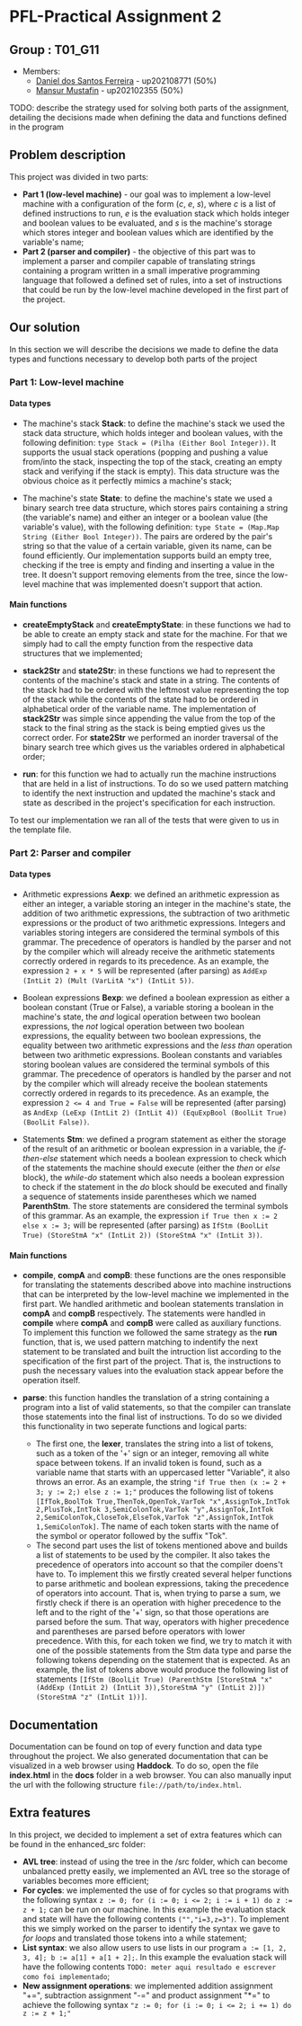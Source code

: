 # PFL-Practical Assignment 2

## Group : T01_G11
* Members:
  * [Daniel dos Santos Ferreira](https://github.com/dsantosferreira) - up202108771 (50%)
  * [Mansur Mustafin](https://github.com/Mansur-Mustafin) - up202102355 (50%)

TODO: describe the strategy used for solving both parts of the assignment, detailing the decisions made when defining the data and functions defined in the program

## Problem description

This project was divided in two parts:

- **Part 1 (low-level machine)** - our goal was to implement a low-level machine with a configuration of the form (*c*, *e*, *s*), where *c* is a list of defined instructions to run, *e* is the evaluation stack which holds integer and boolean values to be evaluated, and *s* is the machine's storage which stores integer and boolean values which are identified by the variable's name;
- **Part 2 (parser and compiler)** - the objective of this part was to implement a parser and compiler capable of translating strings containing a program written in a small imperative programming language that followed a defined set of rules, into a set of instructions that could be run by the low-level machine developed in the first part of the project.

## Our solution

In this section we will describe the decisions we made to define the data types and functions necessary to develop both parts of the project

### Part 1: Low-level machine

#### Data types

- The machine's stack **Stack**: to define the machine's stack we used the stack data structure, which holds integer and boolean values, with the following definition: `type Stack = (Pilha (Either Bool Integer))`. It supports the usual stack operations (popping and pushing a value from/into the stack, inspecting the top of the stack, creating an empty stack and verifying if the stack is empty). This data structure was the obvious choice as it perfectly mimics a machine's stack;

- The machine's state **State**: to define the machine's state we used a binary search tree data structure, which stores pairs containing a string (the variable's name) and either an integer or a boolean value (the variable's value), with the following definition: `type State = (Map.Map String (Either Bool Integer))`. The pairs are ordered by the pair's string so that the value of a certain variable, given its name, can be found efficiently. Our implementation supports build an empty tree, checking if the tree is empty and finding and inserting a value in the tree. It doesn't support removing elements from the tree, since the low-level machine that was implemented doesn't support that action.

#### Main functions

- **createEmptyStack** and **createEmptyState**: in these functions we had to be able to create an empty stack and state for the machine. For that we simply had to call the empty function from the respective data structures that we implemented;

- **stack2Str** and **state2Str**: in these functions we had to represent the contents of the machine's stack and state in a string. The contents of the stack had to be ordered with the leftmost value representing the top of the stack while the contents of the state had to be ordered in alphabetical order of the variable name. The implementation of **stack2Str** was simple since appending the value from the top of the stack to the final string as the stack is being emptied gives us the correct order. For **state2Str** we performed an inorder traversal of the binary search tree which gives us the variables ordered in alphabetical order;

- **run**: for this function we had to actually run the machine instructions that are held in a list of instructions. To do so we used pattern matching to identify the next instruction and updated the machine's stack and state as described in the project's specification for each instruction.

To test our implementation we ran all of the tests that were given to us in the template file.

### Part 2: Parser and compiler

#### Data types

- Arithmetic expressions **Aexp**: we defined an arithmetic expression as either an integer, a variable storing an integer in the machine's state, the addition of two arithmetic expressions, the subtraction of two arithmetic expressions or the product of two arithmetic expressions. Integers and variables storing integers are considered the terminal symbols of this grammar. The precedence of operators is handled by the parser and not by the compiler which will already receive the arithmetic statements correctly ordered in regards to its precedence. As an example, the expression `2 + x * 5` will be represented (after parsing) as `AddExp (IntLit 2) (Mult (VarLitA "x") (IntLit 5))`.

- Boolean expressions **Bexp**: we defined a boolean expression as either a boolean constant (True or False), a variable storing a boolean in the machine's state, the *and* logical operation between two boolean expressions, the *not* logical operation between two boolean expressions, the equality between two boolean expressions, the equality between two arithmetic expressions and the *less than* operation between two arithmetic expressions. Boolean constants and variables storing boolean values are considered the terminal symbols of this grammar. The precedence of operators is handled by the parser and not by the compiler which will already receive the boolean statements correctly ordered in regards to its precedence. As an example, the expression `2 <= 4 and True = False` will be represented (after parsing) as `AndExp (LeExp (IntLit 2) (IntLit 4)) (EquExpBool (BoolLit True) (BoolLit False))`.

- Statements **Stm**: we defined a program statement as either the storage of the result of an arithmetic or boolean expression in a variable, the *if-then-else* statement which needs a boolean expression to check which of the statements the machine should execute (either the *then* or *else* block), the *while-do* statement which also needs a boolean expression to check if the statement in the *do* block should be executed and finally a sequence of statements inside parentheses which we named **ParenthStm**. The store statements are considered the terminal symbols of this grammar. As an example, the expression `if True then x := 2 else x := 3;` will be represented (after parsing) as `IfStm (BoolLit True) (StoreStmA "x" (IntLit 2)) (StoreStmA "x" (IntLit 3))`.

#### Main functions

- **compile**, **compA** and **compB**: these functions are the ones responsible for translating the statements described above into machine instructions that can be interpreted by the low-level machine we implemented in the first part. We handled arithmetic and boolean statements translation in **compA** and **compB** respectively. The statements were handled in **compile** where **compA** and **compB** were called as auxiliary functions. To implement this function we followed the same strategy as the **run** function, that is, we used pattern matching to indentify the next statement to be translated and built the intruction list according to the specification of the first part of the project. That is, the instructions to push the necessary values into the evaluation stack appear before the operation itself.

- **parse**: this function handles the translation of a string containing a program into a list of valid statements, so that the compiler can translate those statements into the final list of instructions. To do so we divided this functionality in two seperate functions and logical parts:
  - The first one, the **lexer**, translates the string into a list of tokens, such as a token of the '+' sign or an integer, removing all white space between tokens. If an invalid token is found, such as a variable name that starts with an uppercased letter "Variable", it also throws an error. As an example, the string `"if True then (x := 2 + 3; y := 2;) else z := 1;"` produces the following list of tokens `[IfTok,BoolTok True,ThenTok,OpenTok,VarTok "x",AssignTok,IntTok 2,PlusTok,IntTok 3,SemiColonTok,VarTok "y",AssignTok,IntTok 2,SemiColonTok,CloseTok,ElseTok,VarTok "z",AssignTok,IntTok 1,SemiColonTok]`. The name of each token starts with the name of the symbol or operator followed by the suffix "Tok".
  - The second part uses the list of tokens mentioned above and builds a list of statements to be used by the compiler. It also takes the precedence of operators into account so that the compiler doens't have to. To implement this we firstly created several helper functions to parse arithmetic and boolean expressions, taking the precedence of operators into account. That is, when trying to parse a sum, we firstly check if there is an operation with higher precedence to the left and to the right of the '+' sign, so that those operations are parsed before the sum. That way, operators with higher precedence and parentheses are parsed before operators with lower precedence. With this, for each token we find, we try to match it with one of the possible statements from the Stm data type and parse the following tokens depending on the statement that is expected. As an example, the list of tokens above would produce the following list of statements `[IfStm (BoolLit True) (ParenthStm [StoreStmA "x" (AddExp (IntLit 2) (IntLit 3)),StoreStmA "y" (IntLit 2)]) (StoreStmA "z" (IntLit 1))]`.

## Documentation

Documentation can be found on top of every function and data type throughout the project. We also generated documentation that can be visualized in a web browser using **Haddock**. To do so, open the file **index.html** in the **docs** folder in a web browser. You can also manually input the url with the following structure `file://path/to/index.html`.

## Extra features

In this project, we decided to implement a set of extra features which can be found in the enhanced_src folder:

- **AVL tree**: instead of using the tree in the /src folder, which can become unbalanced pretty easily, we implemented an AVL tree so the storage of variables becomes more efficient;
- **For cycles**: we implemented the use of for cycles so that programs with the following syntax `z := 0; for (i := 0; i <= 2; i := i + 1) do z := z + 1;` can be run on our machine. In this example the evaluation stack and state will have the following contents `("","i=3,z=3")`. To implement this we simply worked on the parser to identify the syntax we gave to *for loops* and translated those tokens into a while statement;
- **List syntax**: we also allow users to use lists in our program `a := [1, 2, 3, 4]; b := a[1] + a[1 + 2];`. In this example the evaluation stack will have the following contents `TODO: meter aqui resultado e escrever como foi implementado`;
- **New assignment operations**: we implemented addition assignment "+=", subtraction assignment "-=" and product assignment "*=" to achieve the following syntax `"z := 0; for (i := 0; i <= 2; i += 1) do z := z + 1;"`